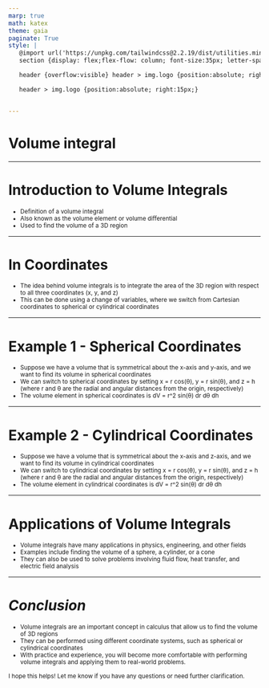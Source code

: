 ```yaml
---
marp: true
math: katex
theme: gaia
paginate: True
style: |
   @import url('https://unpkg.com/tailwindcss@2.2.19/dist/utilities.min.css');
   section {display: flex;flex-flow: column; font-size:35px; letter-spacing:1.4px;}

   header {overflow:visible} header > img.logo {position:absolute; right:15px;}

   header > img.logo {position:absolute; right:15px;}


---
```

<!-- backgroundImage: url('backgrounds/hhholographic (1).png') -->
<!-- _class: lead -->

 # **Volume integral**

---
<style scoped>p,li {font-size:0.88em}</style>

 # Introduction to Volume Integrals

- Definition of a volume integral
- Also known as the volume element or volume differential
- Used to find the volume of a 3D region

---
<style scoped>p,li {font-size:0.92em}</style>

 # In Coordinates

- The idea behind volume integrals is to integrate the area of the 3D region with respect to all three coordinates (x, y, and z)
- This can be done using a change of variables, where we switch from Cartesian coordinates to spherical or cylindrical coordinates

---
<style scoped>p,li {font-size:0.88em}</style>

 # Example 1 - Spherical Coordinates

- Suppose we have a volume that is symmetrical about the x-axis and y-axis, and we want to find its volume in spherical coordinates
- We can switch to spherical coordinates by setting x = r cos(θ), y = r sin(θ), and z = h (where r and θ are the radial and angular distances from the origin, respectively)
- The volume element in spherical coordinates is dV = r^2 sin(θ) dr dθ dh

---
<style scoped>p,li {font-size:0.88em}</style>

 # Example 2 - Cylindrical Coordinates

- Suppose we have a volume that is symmetrical about the x-axis and z-axis, and we want to find its volume in cylindrical coordinates
- We can switch to cylindrical coordinates by setting x = r cos(θ), y = r sin(θ), and z = h (where r and θ are the radial and angular distances from the origin, respectively)
- The volume element in cylindrical coordinates is dV = r^2 sin(θ) dr dθ dh

---
<style scoped>p,li {font-size:0.88em}</style>

 # Applications of Volume Integrals
- Volume integrals have many applications in physics, engineering, and other fields
- Examples include finding the volume of a sphere, a cylinder, or a cone
- They can also be used to solve problems involving fluid flow, heat transfer, and electric field analysis


---
<style scoped>p,li {font-size:0.84em}</style>

 # _Conclusion_
- Volume integrals are an important concept in calculus that allow us to find the volume of 3D regions
- They can be performed using different coordinate systems, such as spherical or cylindrical coordinates
- With practice and experience, you will become more comfortable with performing volume integrals and applying them to real-world problems.

I hope this helps! Let me know if you have any questions or need further clarification.

